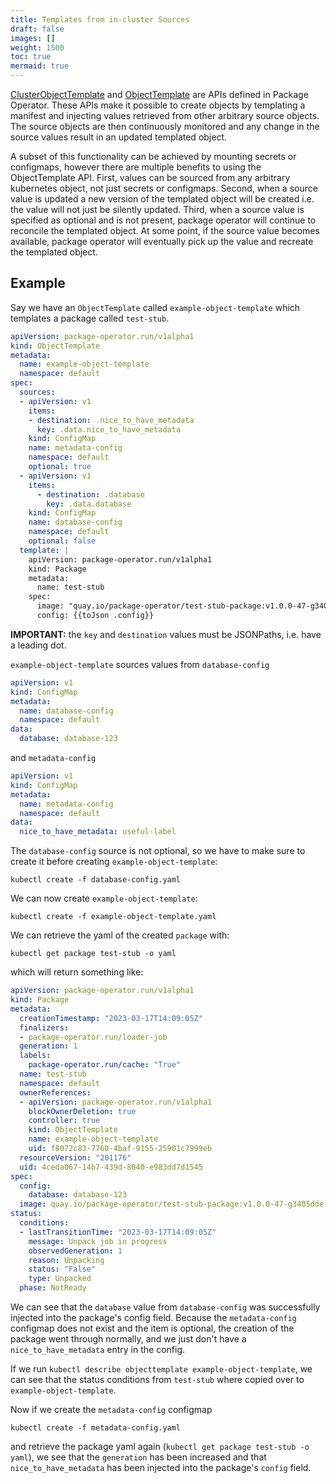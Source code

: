 ```yaml
---
title: Templates from in-cluster Sources
draft: false
images: []
weight: 1500
toc: true
mermaid: true
---
```


[ClusterObjectTemplate](/docs/api_reference/package-operator-api#clusterobjecttemplate)
and [ObjectTemplate](/docs/api_reference/package-operator-api#objecttemplate)
are APIs defined in Package Operator. These APIs make it possible to create
objects by templating a manifest and injecting values retrieved from other
arbitrary source objects. The source objects are then continuously monitored
and any change in the source values result in an updated templated object.

A subset of this functionality can be achieved by mounting secrets or
configmaps, however there are multiple benefits to using the ObjectTemplate
API. First, values can be sourced from any arbitrary kubernetes object, not
just secrets or configmaps. Second, when a source value is updated a new
version of the templated object will be created i.e. the value will not just
be silently updated. Third, when a source value is specified as optional and
is not present, package operator will continue to reconcile the templated object.
At some point, if the source value becomes available, package operator will
eventually pick up the value and recreate the templated object.

## Example

Say we have an `ObjectTemplate` called `example-object-template`
which templates a package called `test-stub`.

```yaml
apiVersion: package-operator.run/v1alpha1
kind: ObjectTemplate
metadata:
  name: example-object-template
  namespace: default
spec:
  sources:
  - apiVersion: v1
    items:
    - destination: .nice_to_have_metadata
      key: .data.nice_to_have_metadata
    kind: ConfigMap
    name: metadata-config
    namespace: default
    optional: true
  - apiVersion: v1
    items:
      - destination: .database
        key: .data.database
    kind: ConfigMap
    name: database-config
    namespace: default
    optional: false
  template: |
    apiVersion: package-operator.run/v1alpha1
    kind: Package
    metadata:
      name: test-stub
    spec:
      image: "quay.io/package-operator/test-stub-package:v1.0.0-47-g3405dde"
      config: {{toJson .config}}
```

**IMPORTANT:** the `key` and `destination` values must be JSONPaths, i.e. have a
leading dot.

`example-object-template` sources values from `database-config`

```yaml
apiVersion: v1
kind: ConfigMap
metadata:
  name: database-config
  namespace: default
data:
  database: database-123
```

and `metadata-config`

```yaml
apiVersion: v1
kind: ConfigMap
metadata:
  name: metadata-config
  namespace: default
data:
  nice_to_have_metadata: useful-label
```

The `database-config` source is not optional, so we have to make sure to create it
before creating `example-object-template`:

```shell
kubectl create -f database-config.yaml
```

We can now create `example-object-template`:

```shell
kubectl create -f example-object-template.yaml
```

We can retrieve the yaml of the created `package` with:

```shell
kubectl get package test-stub -o yaml
```

which will return something like:

```yaml
apiVersion: package-operator.run/v1alpha1
kind: Package
metadata:
  creationTimestamp: "2023-03-17T14:09:05Z"
  finalizers:
  - package-operator.run/loader-job
  generation: 1
  labels:
    package-operator.run/cache: "True"
  name: test-stub
  namespace: default
  ownerReferences:
  - apiVersion: package-operator.run/v1alpha1
    blockOwnerDeletion: true
    controller: true
    kind: ObjectTemplate
    name: example-object-template
    uid: f8072c83-7760-4baf-9155-25901c7999eb
  resourceVersion: "201176"
  uid: 4ceda067-14b7-439d-8040-e983dd7d1545
spec:
  config:
    database: database-123
  image: quay.io/package-operator/test-stub-package:v1.0.0-47-g3405dde
status:
  conditions:
  - lastTransitionTime: "2023-03-17T14:09:05Z"
    message: Unpack job in progress
    observedGeneration: 1
    reason: Unpacking
    status: "False"
    type: Unpacked
  phase: NotReady
```

We can see that the `database` value from `database-config` was
successfully injected into the package's config field. Because the
`metadata-config` configmap does not exist and the item is optional,
the creation of the package went through normally, and we just don't have
a `nice_to_have_metadata` entry in the config.

If we run `kubectl describe objecttemplate example-object-template`, we can see
that the status conditions from `test-stub` where copied over to
`example-object-template`.

Now if we create the `metadata-config` configmap

```shell
kubectl create -f metadata-config.yaml
```

and retrieve the package yaml again (`kubectl get package test-stub -o yaml`),
we see that the `generation` has been increased and that `nice_to_have_metadata`
has been injected into the package's `config` field.
